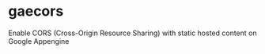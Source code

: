gaecors
=======

Enable CORS (Cross-Origin Resource Sharing) with static hosted content on Google Appengine 